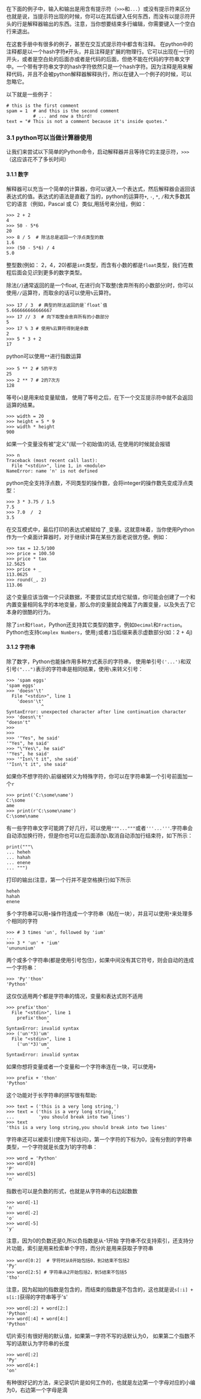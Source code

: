在下面的例子中，输入和输出是用含有提示符（`>>>`和`...`）或没有提示符来区分也就是说，当提示符出现的时候，你可以在其后键入任何东西，而没有以提示符开头的行是解释器输出的东西。注意，当你想要结束多行编辑，你需要键入一个空白行来退出。

在这套手册中有很多的例子，甚至在交互式提示符中都含有注释。 在python中的注释都是以一个hash字符`#`开头，并且注释是扩展的物理行。它可以出现在一行的开头，或者是空白处的后面亦或者是代码的后面，但绝不能在代码的字符串文字中。一个带有字符串文字的hash字符依然只是一个hash字符。因为注释是用来解释代码，并且不会被python解释器解释执行，所以在键入一个例子的时候，可以忽略它。

以下就是一些例子：
```
# this is the first comment
spam = 1  # and this is the second comment
          # ... and now a third!
text = "# This is not a comment because it's inside quotes."
```

### 3.1 python可以当做计算器使用
让我们来尝试以下简单的Python命令，启动解释器并且等待它的主提示符，`>>>`（这应该花不了多长时间）

#### 3.1.1 数字
解释器可以充当一个简单的计算器，你可以键入一个表达式，然后解释器会返回该表达式的值。表达式的语法是直截了当的，python的运算符`+`, `-`, `*`, `/`和大多数其它的语言（例如，Pascal 或 C）类似,用括号来分组，例如：
```
>>> 2 + 2
4
>>> 50 - 5*6
20
>>> 8 / 5  # 除法总是返回一个浮点类型的数
1.6
>>> (50 - 5*6) / 4
5.0
```
整型数(例如： 2，4，20)都是`int`类型，而含有小数的都是`float`类型，我们在教程后面会见识到更多的数字类型。

除法(`/`)通常返回的是一个float, 在进行向下取整(舍弃所有的小数部分)时，你可以使用`//`运算符，而取余的话可以使用`%`云算符。
```
>>> 17 / 3  # 典型的除法返回的是`float`值
5.666666666666667
>>> 17 // 3  # 向下取整会舍弃所有的小数部分
5
>>> 17 % 3 # 使用%云算符得到是余数
2
>>> 5 * 3 + 2 
17
```
python可以使用`**`进行指数运算
```
>>> 5 ** 2 # 5的平方
25
>>> 2 ** 7 # 2的7次方
128
```
等号(`=`)是用来给变量赋值， 使用了等号之后，在下一个交互提示符中就不会返回运算的结果。
```
>>> width = 20
>>> height = 5 * 9
>>> width * height
900
```
如果一个变量没有被"定义"(赋一个初始值)的话, 在使用的时候就会报错
```
>>> n 
Traceback (most recent call last):
  File "<stdin>", line 1, in <module>
NameError: name 'n' is not defined
```

python完全支持浮点数，不同类型的操作数，会将integer的操作数先变成浮点类型：
```
>>> 3 * 3.75 / 1.5
7.5
>>> 7.0  /  2
3.5
```
在交互模式中，最后打印的表达式被赋给了`_`变量。这就意味着，当你使用Python作为一个桌面计算器时，对于继续计算在某些方面老说很方便。例如：
```
>>> tax = 12.5/100
>>> price = 100.50
>>> price * tax
12.5625
>>> price + _
113.0625
>>> round(_, 2)
113.06
```
这个变量应该当做一个只读数据，不要尝试显式给它赋值，你可能会创建了一个和内置变量相同名字的本地变量，那么你的变量就会掩盖了内置变量，以及失去了它本身的很酷的行为。

除了`int`和`float`，Python还支持其它类型的数字，例如`Decimal`和`Fraction`。Python也支持`Complex Numbers`，使用`j`或者`J`当后缀来表示虚数部分(如：2 + 4j)

#### 3.1.2 字符串
除了数字，Python也能操作用多种方式表示的字符串， 使用单引号`('...')`和双引号`("...")`表示的字符串是相同结果，使用`\`来转义引号：
```
>>> 'spam eggs'
'spam eggs'
>>> 'doesn'\t'
  File "<stdin>", line 1
    'doesn'\t'
             ^
SyntaxError: unexpected character after line continuation character
>>> 'doesn\'t'
"doesn't"
>>>
>>>
>>> '"Yes", he said'
'"Yes", he said'
>>> "\"Yes\", he said"
'"Yes", he said'
>>> '"Isn\'t it", she said'
'"Isn\'t it", she said'
```
如果你不想字符的`\`前缀被转义为特殊字符，你可以在字符串第一个引号前面加一个`r`
```
>>> print('C:\some\name')
C:\some
ame
>>> print(r'C:\some\name')
C:\some\name
```
有一些字符串文字可能跨了好几行，可以使用`"""..."""`或者`'''...'''`.字符串会自动添加换行符，但是你也可以在后面添加`\`取消自动添加行结束符，如下所示：
```
print("""\
... heheh
... hahah
... enene
... """)
```
打印的输出(注意，第一个行并不是空格换行)如下所示
```
heheh
hahah
enene
```
多个字符串可以用`+`操作符连成一个字符串（粘在一块），并且可以使用`*`来处理多个相同的字符
```
>>> # 3 times 'un', followed by 'ium'
...
>>> 3 * 'un' + 'ium'
'unununium'
```
两个或多个字符串(都是使用引号包住)，如果中间没有其它符号，则会自动的连成一个字符串：
```
>>> 'Py''thon'
'Python'
```
这仅仅适用两个都是字符串的情况，变量和表达式则不适用
```
>>> prefix'thon'
  File "<stdin>", line 1
    prefix'thon'
               ^
SyntaxError: invalid syntax
>>> ('un'*3)'um'
  File "<stdin>", line 1
    ('un'*3)'um'
               ^
SyntaxError: invalid syntax
```
如果你想将变量或者一个变量和一个字符串连在一块，可以使用`+`
```
>>> prefix + 'thon'
'Python'
```
这个功能对于长字符串的拼写很有帮助:
```
>>> text = ('this is a very long string,')
>>> text = ('this is a very long string,'
...         'you should break into two lines')
>>> text
'this is a very long string,you should break into two lines'
```
字符串还可以被索引(使用下标访问)，第一个字符的下标为0，没有分割的字符串类型，一个字符就是长度为1的字符串：
```
>>> word = 'Python'
>>> word[0]
'P'
>>> word[5]
'n'
```
指数也可以是负数的形式，也就是从字符串的右边起数数
```
>>> word[-1]
'n'
>>> word[-2]
'o'
>>> word[-5]
'y'
```
注意，因为0的负数还是0,所以负指数是从-1开始
字符串不仅支持索引，还支持分片功能，索引是用来检索单个字符，而分片是用来获取子字符串
```
>>> word[0:2]  # 字符时从0开始包括0，到2结束不包括2
'Py'
>>> word[2:5] # 字符串从2开始包括2，到5结束不包括5
'tho'
```
注意，因为起始的指数是包含的，而结束的指数是不包含的，这也就是说`s[:i] + s[i:]`获得的字符串等于's'
```
>>> word[:2] + word[2:]
'Python'
>>> word[:4] + word[4:]
'Python'
```
切片索引有很好用的默认值，如果第一字符不写的话默认为0， 如果第二个指数不写的话默认为字符串的长度
```
>>> word[:2]
'Py'
>>> word[4:]
'on'
```
有种很好记的方法，来记录切片是如何工作的，也就是左边第一个字母对应的小编为0，右边第一个字母是滴

